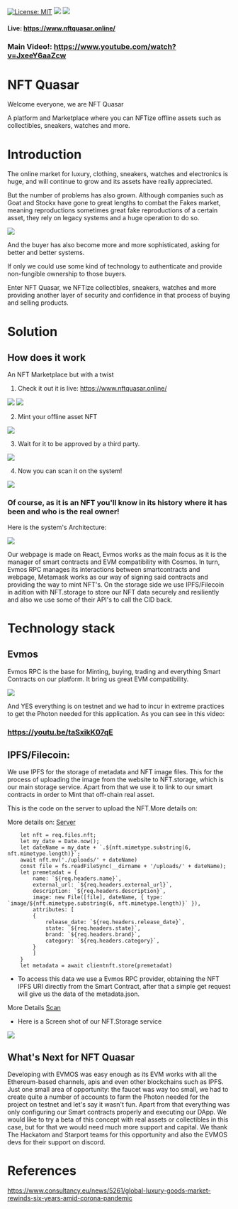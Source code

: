 [![License: MIT](https://img.shields.io/badge/License-MIT-yellow.svg)](https://opensource.org/licenses/MIT) [<img src="https://img.shields.io/badge/View-Website-blue">](https://www.nftquasar.online/) [<img src="https://img.shields.io/badge/View-Video-red">](https://www.youtube.com/watch?v=JxeeY6aaZcw)

#### Live: https://www.nftquasar.online/
### Main Video!: https://www.youtube.com/watch?v=JxeeY6aaZcw

# NFT Quasar

Welcome everyone, we are NFT Quasar

A platform and Marketplace where you can NFTize offline assets such as collectibles, sneakers, watches and more.

# Introduction

The online market for luxury, clothing, sneakers, watches and electronics is huge, and will continue to grow and its assets have really appreciated.

But the number of problems has also grown. Although companies such as Goat and Stockx have gone to great lengths to combat the Fakes market, meaning reproductions sometimes great fake reproductions of a certain asset, they rely on legacy systems and a huge operation to do so.

<img src="https://www.consultancy.eu/illustrations/news/detail/2020-11-19-095145419-Personal-luxury-goods-market-by-generation-_-Personal-luxury-goods-market-by-channel.jpg"> 


And the buyer has also become more and more sophisticated, asking for better and better systems. 

If only we could use some kind of technology to authenticate and provide non-fungible ownership to those buyers.

Enter NFT Quasar, we NFTize collectibles, sneakers, watches and more providing another layer of security and confidence in that process of buying and selling products.

# Solution 

## How does it work

An NFT Marketplace but with a twist

1. Check it out it is live: https://www.nftquasar.online/

<img src="https://i.ibb.co/YZWb9r7/Screenshot-from-2021-12-08-00-30-49.png">

<img src="https://i.ibb.co/92Dv6RT/marketplace.png">

2. Mint your offline asset NFT

<img src="https://i.ibb.co/XkBz44J/minto.png">

3. Wait for it to be approved by a third party.

<img src="https://i.ibb.co/k6wLjmf/vlcsnap-2021-12-08-03h26m08s865.png">

4. Now you can scan it on the system!

<img src="https://i.ibb.co/DMq8kk5/approved.png">

### Of course, as it is an NFT you'll know in its history where it has been and who is the real owner!


Here is the system's Architecture:

<img src="https://i.ibb.co/26mPX3k/NFT-Quasar-Diagram.png">

Our webpage is made on React, Evmos works as the main focus as it is the manager of smart contracts and EVM compatibility with Cosmos. In turn, Evmos RPC manages its interactions between smartcontracts and webpage, Metamask works as our way of signing said contracts and providing the way to mint NFT's. On the storage side we use IPFS/Filecoin in adition with NFT.storage to store our NFT data securely and resiliently and also we use some of their API's to call the CID back.

# Technology stack

## Evmos 

Evmos RPC is the base for Minting, buying, trading and everything Smart Contracts on our platform. It bring us great EVM compatibility.

<img src="https://i.ibb.co/BZqq35Y/image.png">

And YES everything is on testnet and we had to incur in extreme practices to get the Photon needed for this application.
As you can see in this video:

### https://youtu.be/taSxikK07qE

## IPFS/Filecoin:

We use IPFS for the storage of metadata and NFT image files.
This for the process of uploading the image from the website to NFT.storage, which is our main storage service. Apart from that we use it to link to our smart contracts in order to Mint that off-chain real asset.

This is the code on the server to upload the NFT.More details on:

More details on: [Server](./Server/serverv3.js)

        let nft = req.files.nft;
        let my_date = Date.now();
        let dateName = my_date + `.${nft.mimetype.substring(6, nft.mimetype.length)}`;
        await nft.mv('./uploads/' + dateName)
        const file = fs.readFileSync(__dirname + '/uploads/' + dateName);
        let premetadat = {
            name: `${req.headers.name}`,
            external_url: `${req.headers.external_url}`,
            description: `${req.headers.description}`,
            image: new File([file], dateName, { type: `image/${nft.mimetype.substring(6, nft.mimetype.length)}` }),
            attributes: [
            {
                release_date: `${req.headers.release_date}`,
                state: `${req.headers.state}`,
                brand: `${req.headers.brand}`,
                category: `${req.headers.category}`,
            }
            ]
        }
        let metadata = await clientnft.store(premetadat)

- To access this data we use a Evmos RPC provider, obtaining the NFT IPFS URI directly from the Smart Contract, after that a simple get request will give us the data of the metadata.json.

More Details [Scan](./WebPage/src/pages/scan.js)


- Here is a Screen shot of our NFT.Storage service

<img src="https://i.ibb.co/pwxkPHC/image.png">

## What's Next for NFT Quasar

Developing with EVMOS was easy enough as its EVM works with all the Ethereum-based channels, apis and even other blockchains such as IPFS. Just one small area of opportunity: the faucet was way too small, we had to create quite a number of accounts to farm the Photon needed for the project on testnet and let's say it wasn't fun. Apart from that everything was only configuring our Smart contracts properly and executing our DApp. 
We would like to try a beta of this concept with real assets or collectibles in this case, but for that we would need much more support and capital. We thank The Hackatom and Starport teams for this opportunity and also the EVMOS devs for their support on discord.

# References

https://www.consultancy.eu/news/5261/global-luxury-goods-market-rewinds-six-years-amid-corona-pandemic
